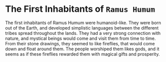 # The First Inhabitants of `Ramus Humum`

The first inhabitants of Ramus Humum were humanoid-like. They were born out of the Earth, and developed simplistic languages between the different tribes spread throughout the lands. 
They had a very strong connection with nature, and mystical beings would come and visit them from time to time. 
From their stone drawings, they seemed to like fireflies, that would come down and float around them. 
The people worshiped them likes gods, and it seems as if these fireflies rewarded them with magical gifts and prosperity.
